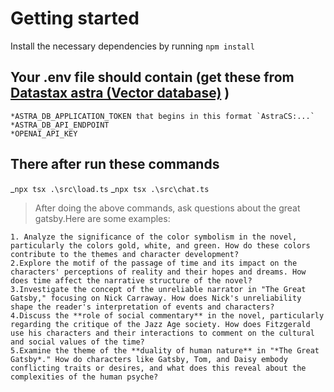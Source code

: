 # Getting started

Install the necessary dependencies by running `npm install`

## Your .env file should contain (get these from [Datastax astra (Vector database)](https://astra.datastax.com) )

    *ASTRA_DB_APPLICATION_TOKEN that begins in this format `AstraCS:...`
    *ASTRA_DB_API_ENDPOINT
    *OPENAI_API_KEY

## There after run these commands

_`npx tsx .\src\load.ts`
_`npx tsx .\src\chat.ts`

> After doing the above commands, ask questions about the great gatsby.Here are some examples:

    1. Analyze the significance of the color symbolism in the novel, particularly the colors gold, white, and green. How do these colors contribute to the themes and character development?
    2.Explore the motif of the passage of time and its impact on the characters' perceptions of reality and their hopes and dreams. How does time affect the narrative structure of the novel?
    3.Investigate the concept of the unreliable narrator in "The Great Gatsby," focusing on Nick Carraway. How does Nick's unreliability shape the reader's interpretation of events and characters?
    4.Discuss the **role of social commentary** in the novel, particularly regarding the critique of the Jazz Age society. How does Fitzgerald use his characters and their interactions to comment on the cultural and social values of the time?
    5.Examine the theme of the **duality of human nature** in "*The Great Gatsby*." How do characters like Gatsby, Tom, and Daisy embody conflicting traits or desires, and what does this reveal about the complexities of the human psyche?
